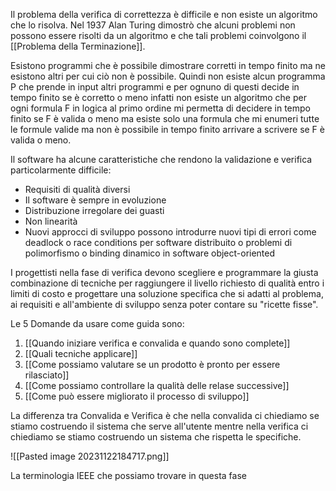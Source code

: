 Il problema della verifica di correttezza è difficile e non esiste un algoritmo che lo risolva.
Nel 1937 Alan Turing dimostrò che alcuni problemi non possono essere risolti da un algoritmo e che tali problemi coinvolgono il [[Problema della Terminazione]].

Esistono programmi che è possibile dimostrare corretti in tempo finito ma ne esistono altri per cui ciò non è possibile.
Quindi non esiste alcun programma P che prende in input altri programmi e per ognuno di questi decide in tempo finito se è corretto o meno infatti non esiste un algoritmo che per ogni formula F in logica al primo ordine mi permetta di decidere in tempo finito se F è valida o meno ma esiste solo una formula che mi enumeri tutte le formule valide ma non è possibile in tempo finito arrivare a scrivere se F è valida o meno.

Il software ha alcune caratteristiche che rendono la validazione e verifica particolarmente difficile:
- Requisiti di qualità diversi
- Il software è sempre in evoluzione
- Distribuzione irregolare dei guasti
- Non linearità
- Nuovi approcci di sviluppo possono introdurre nuovi tipi di errori come deadlock o race conditions per software distribuito o problemi di polimorfismo o binding dinamico in software object-oriented

I progettisti nella fase di verifica devono scegliere e programmare la giusta combinazione di tecniche per raggiungere il livello richiesto di qualità entro i limiti di costo e progettare una soluzione specifica che si adatti al problema, ai requisiti e all'ambiente di sviluppo senza poter contare su "ricette fisse".

Le 5 Domande da usare come guida sono:
1. [[Quando iniziare verifica e convalida e quando sono complete]]
2. [[Quali tecniche applicare]]
3. [[Come possiamo valutare se un prodotto è pronto per essere rilasciato]]
4. [[Come possiamo controllare la qualità delle relase successive]]
5. [[Come può essere migliorato il processo di sviluppo]]

La differenza tra Convalida e Verifica è che nella convalida ci chiediamo se stiamo costruendo il sistema che serve all'utente mentre nella verifica ci chiediamo se stiamo costruendo un sistema che rispetta le specifiche.

![[Pasted image 20231122184717.png]]

La terminologia IEEE che possiamo trovare in questa fase